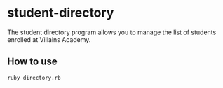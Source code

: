 # student-directory

The student directory program allows you to manage the list
of students enrolled at Villains Academy.

## How to use

```shell
ruby directory.rb
```